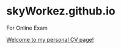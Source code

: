# skyWorkez.github.io
For Online Exam

[Welcome to my personal CV page!](https://skyworkez.github.io/)
